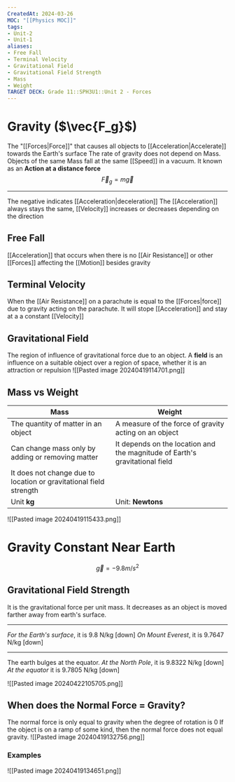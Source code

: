 ```yaml
---
CreatedAt: 2024-03-26
MOC: "[[Physics MOC]]"
tags:
- Unit-2
- Unit-1
aliases:
- Free Fall
- Terminal Velocity
- Gravitational Field
- Gravitational Field Strength
- Mass
- Weight
TARGET DECK: Grade 11::SPH3U1::Unit 2 - Forces
---
```


# Gravity ($\vec{F_g}$)
The "[[Forces|Force]]" that causes all objects to [[Acceleration|Accelerate]] towards the Earth's surface
The rate of gravity does not depend on Mass. Objects of the same Mass fall at the same [[Speed]] in a vacuum. It known as an **Action at a distance force**
$$\vec{F}_{g} = m\vec{g}$$
___
The negative indicates [[Acceleration|deceleration]]
The [[Acceleration]] always stays the same, [[Velocity]] increases or decreases depending on the direction
<!--ID: 1718370433081-->


## Free Fall
[[Acceleration]] that occurs when there is no [[Air Resistance]] or other [[Forces]] affecting the [[Motion]] besides gravity
<!--ID: 1718370433083-->


## Terminal Velocity
When the [[Air Resistance]] on a parachute is equal to the [[Forces|force]] due to gravity acting on the parachute. It will stope [[Acceleration]] and stay at a a constant [[Velocity]]
<!--ID: 1718370433086-->


## Gravitational Field
The region of influence of gravitational force due to an object.
A **field** is an influence on a suitable object over a region of space, whether it is an attraction or repulsion
![[Pasted image 20240419114701.png]]
<!--ID: 1718370433092-->


## Mass vs Weight

| **Mass**                                                           | **Weight**                                                                  |
| ------------------------------------------------------------------ | --------------------------------------------------------------------------- |
| The quantity of matter in an object                                | A measure of the force of gravity acting on an object                       |
| Can change mass only by adding or removing matter                  | It depends on the location and the magnitude of Earth's gravitational field |
| It does not change due to location or gravitational field strength |                                                                             |
| Unit **kg**                                                        | Unit: **Newtons**                                                           |
![[Pasted image 20240419115433.png]]
<!--ID: 1718377409611-->


# Gravity Constant Near Earth
$$ \vec{g} = -9.8 m/s^2 $$

## Gravitational Field Strength
It is the gravitational force per unit mass. It decreases as an object is moved farther away from earth's surface.
___
*For the Earth's surface*, it is 9.8 N/kg [down]
*On Mount Everest*, it is 9.7647 N/kg [down]
___
The earth bulges at the equator.
*At the North Pole*, it is 9.8322 N/kg [down]
*At the equator* it is 9.7805 N/kg [down]
<!--ID: 1718370433102-->

![[Pasted image 20240422105705.png]]
## When does the Normal Force = Gravity?
The normal force is only equal to gravity when the degree of rotation is 0
If the object is on a ramp of some kind, then the normal force does not equal gravity.
![[Pasted image 20240419132756.png]]
<!--ID: 1718370433107-->



### Examples
![[Pasted image 20240419134651.png]]
